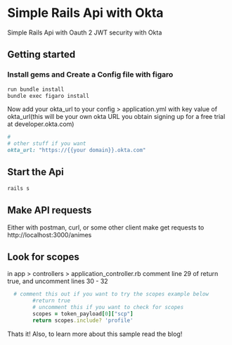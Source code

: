 # Simple Rails Api with Okta

Simple Rails Api with Oauth 2 JWT security with Okta

## Getting started
### Install gems and Create a Config file with figaro

```bash
run bundle install
bundle exec figaro install
```
Now add your okta_url to your config > application.yml with key value of okta_url(this will be your own okta URL you obtain signing up for a free trial at developer.okta.com)

```ruby
# 
# other stuff if you want
okta_url: "https://{{your domain}}.okta.com"
```

## Start the Api
```bash
rails s
```

## Make API requests 
Either with postman, curl, or some other client make get requests to http://localhost:3000/animes

## Look for scopes

in app > controllers > application_controller.rb comment line 29 of return true, and uncomment lines 30 - 32

```ruby
  # comment this out if you want to try the scopes example below
        #return true
        # uncomment this if you want to check for scopes
        scopes = token_payload[0]["scp"]
        return scopes.include? 'profile'
```


Thats it!  Also, to learn more about this sample read the blog!

